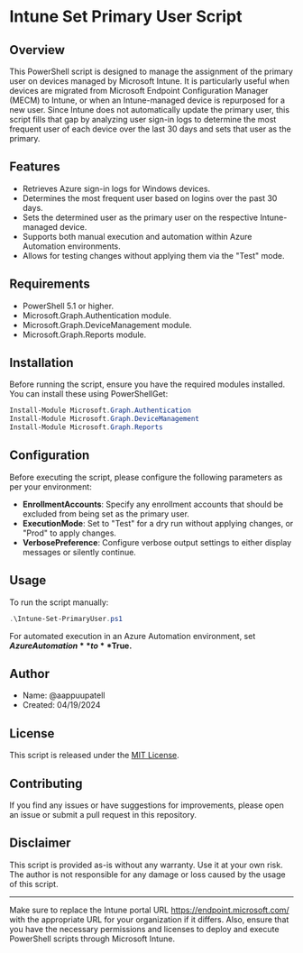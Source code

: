 # Intune Set Primary User Script

## Overview

This PowerShell script is designed to manage the assignment of the primary user on devices managed by Microsoft Intune. It is particularly useful when devices are migrated from Microsoft Endpoint Configuration Manager (MECM) to Intune, or when an Intune-managed device is repurposed for a new user. Since Intune does not automatically update the primary user, this script fills that gap by analyzing user sign-in logs to determine the most frequent user of each device over the last 30 days and sets that user as the primary.

## Features

- Retrieves Azure sign-in logs for Windows devices.
- Determines the most frequent user based on logins over the past 30 days.
- Sets the determined user as the primary user on the respective Intune-managed device.
- Supports both manual execution and automation within Azure Automation environments.
- Allows for testing changes without applying them via the "Test" mode.

## Requirements

- PowerShell 5.1 or higher.
- Microsoft.Graph.Authentication module.
- Microsoft.Graph.DeviceManagement module.
- Microsoft.Graph.Reports module.

## Installation

Before running the script, ensure you have the required modules installed. You can install these using PowerShellGet:

```powershell
Install-Module Microsoft.Graph.Authentication
Install-Module Microsoft.Graph.DeviceManagement
Install-Module Microsoft.Graph.Reports
```

## Configuration

Before executing the script, please configure the following parameters as per your environment:

- **EnrollmentAccounts**: Specify any enrollment accounts that should be excluded from being set as the primary user.
- **ExecutionMode**: Set to "Test" for a dry run without applying changes, or "Prod" to apply changes.
- **VerbosePreference**: Configure verbose output settings to either display messages or silently continue.

## Usage

To run the script manually:

```powershell
.\Intune-Set-PrimaryUser.ps1
```

For automated execution in an Azure Automation environment, set **$AzureAutomation** to **$True.**

## Author

- Name: @aappuupatell
- Created: 04/19/2024

## License

This script is released under the [MIT License](LICENSE).

## Contributing

If you find any issues or have suggestions for improvements, please open an issue or submit a pull request in this repository.

## Disclaimer

This script is provided as-is without any warranty. Use it at your own risk. The author is not responsible for any damage or loss caused by the usage of this script.

---

Make sure to replace the Intune portal URL <https://endpoint.microsoft.com/> with the appropriate URL for your organization if it differs. Also, ensure that you have the necessary permissions and licenses to deploy and execute PowerShell scripts through Microsoft Intune.
